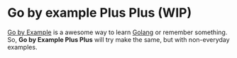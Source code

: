# Go by example Plus Plus (WIP)
[Go by Example](https://gobyexample.com/) is a awesome way to learn [Golang](https://golang.org/) or remember something. So, **Go by Example Plus Plus** will try make the same, but with non-everyday examples. 

